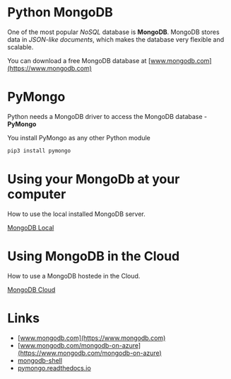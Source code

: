 # Python MongoDB
One of the most popular *NoSQL* database is **MongoDB**. MongoDB stores data in *JSON-like documents*, which makes the database very flexible and scalable.

You can download a free MongoDB database at [www.mongodb.com](https://www.mongodb.com)


# PyMongo
Python needs a MongoDB driver to access the MongoDB database - **PyMongo**

You install PyMongo as any other Python module

```python
pip3 install pymongo
```

# Using your MongoDb at your computer
How to use the local installed MongoDB server.

[MongoDB Local](./LocalMongoDB.md)


# Using MongoDB in the Cloud
How to use a MongoDB hostede in the Cloud.

[MongoDB Cloud](./MongoDb_Cloud.md)

# Links
- [www.mongodb.com](https://www.mongodb.com)
- [www.mongodb.com/mongodb-on-azure](https://www.mongodb.com/mongodb-on-azure)
- [mongodb-shell](https://www.mongodb.com/docs/mongodb-shell/?_ga=2.74288145.2046527437.1651044868-2047856143.1651044866#mongodb-binary-bin.mongosh)
- [pymongo.readthedocs.io](https://pymongo.readthedocs.io/en/stable/index.html)